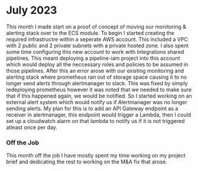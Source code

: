 # July 2023

This month I made start on a proof of concept of moving our monitoring & alerting stack over to the ECS module. To begin I started creating the required infrastructre within a seperate AWS account. This included a VPC with 2 public and 2 private subnets with a private hosted zone. I also spent some time configuring this new account to work with Integrations shared pipelines. This meant deploying a pipeline-iam project into this account which would deploy all the neccessary roles and policies to be assumed in those pipelines. After this an error arose with our existing monitoring and alerting stack where prometheus ran out of storage space causing it to no longer send alerts through alertmanager to slack. This was fixed by simply redeploying prometheus however it was noted that we needed to make sure that if this happened again, we would be notified. So I started working on an external alert system which would notify us if Alertmanager was no longer sending alerts. My plan for this is to add an API Gateway endpoint as a receiver in alertmanager, this endpoint would trigger a Lambda, then I could set up a cloudwatch alarm on that lambda to notify us if it is not triggered atleast once per day. 

### Off the Job

This month off the job I have mostly spent my time working on my project brief and dedicating the rest to working on the M&A fix that arose.
